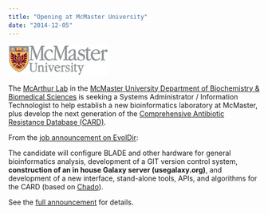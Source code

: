 ```yaml
---
title: "Opening at McMaster University"
date: "2014-12-05"
---
```


<div class='right'><a href='http://bit.ly/11WryeP'><img src="/src/images/logos/McMasterULogo.jpg" alt="Systems Administrator / Information Technologist" width="200" /></a></div>

The [McArthur Lab](http://mcarthurbioinformatics.ca/) in the [McMaster University Department of Biochemistry & Biomedical Sciences](http://fhs.mcmaster.ca/biochem/) is seeking a Systems Administrator / Information Technologist to help establish a new bioinformatics laboratory at McMaster, plus develop the next generation of the [Comprehensive Antibiotic Resistance Database (CARD)](http://arpcard.mcmaster.ca/).

From the [job announcement on EvolDir](http://bit.ly/11WryeP):

 The candidate will configure BLADE and other hardware for general bioinformatics analysis, development of a GIT version control system, **construction of an in house Galaxy server (usegalaxy.org)**, and development of a new interface, stand-alone tools, APIs, and algorithms for the CARD (based on [Chado](http://gmod.org/wiki/Chado)). 

See the [full announcement](http://bit.ly/11WryeP) for details.
